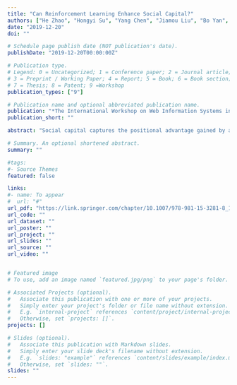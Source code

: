 ```yaml
---
title: "Can Reinforcement Learning Enhance Social Capital?"
authors: ["He Zhao", "Hongyi Su", "Yang Chen", "Jiamou Liu", "Bo Yan", "Hong Zheng"]
date: "2019-12-20"
doi: ""

# Schedule page publish date (NOT publication's date).
publishDate: "2019-12-20T00:00:00Z"

# Publication type.
# Legend: 0 = Uncategorized; 1 = Conference paper; 2 = Journal article;
# 3 = Preprint / Working Paper; 4 = Report; 5 = Book; 6 = Book section;
# 7 = Thesis; 8 = Patent; 9 =Workshop
publication_types: ["9"]

# Publication name and optional abbreviated publication name.
publication: "*The International Workshop on Web Information Systems in the Era of AI*"
publication_short: ""

abstract: "Social capital captures the positional advantage gained by an individual by being in a social network. A well-known dichotomy defines two types of social capital: bonding capital, which refers to welfare such as trust and norms, and bridging capital, which refers to benefits in terms of influence and power. We present a framework where these notions are mathematically conceptualized. Through the framework, we discuss the process when an individual gains social capital through building new edges. We explore two questions: (1) How would an individual optimally form new relations? (2) What are the impacts of the network structure on the individual’s social capital? For these questions, we adopt a paradigm where the individual is a utility-driven agent who acquires knowledge about the network through repeated trial-and-error. In this paradigm, we propose two reinforcement learning algorithms: one guarantees the convergence to optimal values in theory, while the other is efficient in practice. We conduct experiments over both synthetic and real-world networks. Experimental results indicate that a centralized structure can enhance the performance of learning."

# Summary. An optional shortened abstract.
summary: ""

#tags:
#- Source Themes
featured: false

links:
#- name: To appear
#  url: "#"
url_pdf: "https://link.springer.com/chapter/10.1007/978-981-15-3281-8_14"
url_code: ""
url_dataset: ""
url_poster: ""
url_project: ""
url_slides: ""
url_source: ""
url_video: ""


# Featured image
# To use, add an image named `featured.jpg/png` to your page's folder. 

# Associated Projects (optional).
#   Associate this publication with one or more of your projects.
#   Simply enter your project's folder or file name without extension.
#   E.g. `internal-project` references `content/project/internal-project/index.md`.
#   Otherwise, set `projects: []`.
projects: []

# Slides (optional).
#   Associate this publication with Markdown slides.
#   Simply enter your slide deck's filename without extension.
#   E.g. `slides: "example"` references `content/slides/example/index.md`.
#   Otherwise, set `slides: ""`.
slides: ""
---
```



